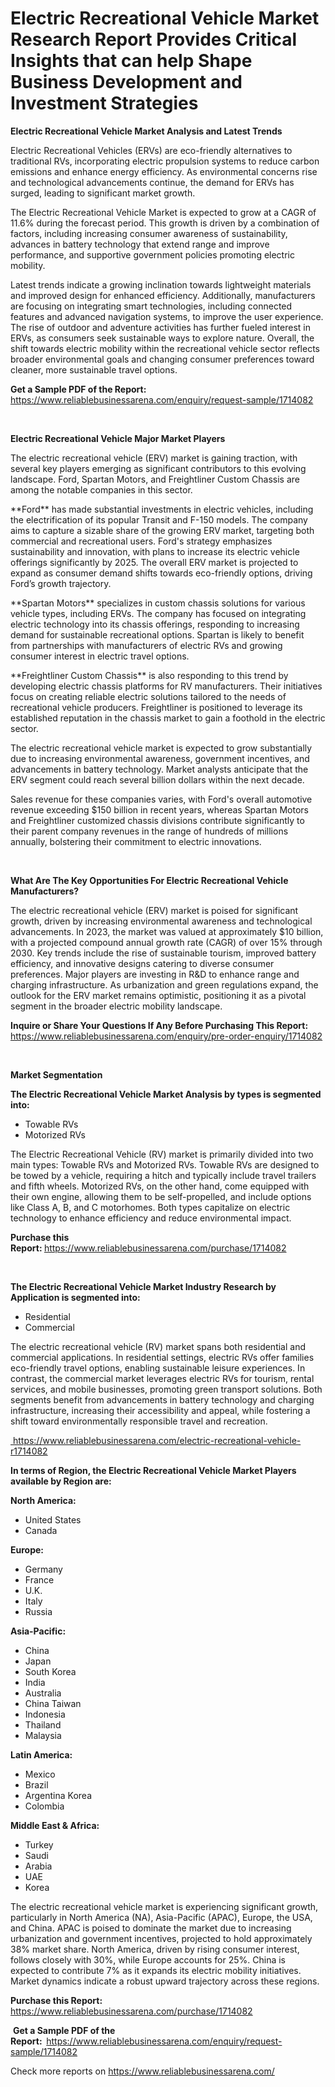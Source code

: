 <p><h1>Electric Recreational Vehicle Market Research Report Provides Critical Insights that can help Shape Business Development and Investment Strategies</h1></p><p><strong>Electric Recreational Vehicle Market Analysis and Latest Trends</strong></p>
<p><p>Electric Recreational Vehicles (ERVs) are eco-friendly alternatives to traditional RVs, incorporating electric propulsion systems to reduce carbon emissions and enhance energy efficiency. As environmental concerns rise and technological advancements continue, the demand for ERVs has surged, leading to significant market growth.</p><p>The Electric Recreational Vehicle Market is expected to grow at a CAGR of 11.6% during the forecast period. This growth is driven by a combination of factors, including increasing consumer awareness of sustainability, advances in battery technology that extend range and improve performance, and supportive government policies promoting electric mobility. </p><p>Latest trends indicate a growing inclination towards lightweight materials and improved design for enhanced efficiency. Additionally, manufacturers are focusing on integrating smart technologies, including connected features and advanced navigation systems, to improve the user experience. The rise of outdoor and adventure activities has further fueled interest in ERVs, as consumers seek sustainable ways to explore nature. Overall, the shift towards electric mobility within the recreational vehicle sector reflects broader environmental goals and changing consumer preferences toward cleaner, more sustainable travel options.</p></p>
<p><strong>Get a Sample PDF of the Report:&nbsp;</strong> <a href="https://www.reliablebusinessarena.com/enquiry/request-sample/1714082?utm_campaign=3062&utm_medium=2&utm_source=Github&utm_content=ia&utm_term=28032025&utm_id=electric-recreational-vehicle">https://www.reliablebusinessarena.com/enquiry/request-sample/1714082</a></p>
<p>&nbsp;</p>
<p><strong>Electric Recreational Vehicle Major Market Players</strong></p>
<p><p>The electric recreational vehicle (ERV) market is gaining traction, with several key players emerging as significant contributors to this evolving landscape. Ford, Spartan Motors, and Freightliner Custom Chassis are among the notable companies in this sector.</p><p>**Ford** has made substantial investments in electric vehicles, including the electrification of its popular Transit and F-150 models. The company aims to capture a sizable share of the growing ERV market, targeting both commercial and recreational users. Ford's strategy emphasizes sustainability and innovation, with plans to increase its electric vehicle offerings significantly by 2025. The overall ERV market is projected to expand as consumer demand shifts towards eco-friendly options, driving Ford’s growth trajectory.</p><p>**Spartan Motors** specializes in custom chassis solutions for various vehicle types, including ERVs. The company has focused on integrating electric technology into its chassis offerings, responding to increasing demand for sustainable recreational options. Spartan is likely to benefit from partnerships with manufacturers of electric RVs and growing consumer interest in electric travel options.</p><p>**Freightliner Custom Chassis** is also responding to this trend by developing electric chassis platforms for RV manufacturers. Their initiatives focus on creating reliable electric solutions tailored to the needs of recreational vehicle producers. Freightliner is positioned to leverage its established reputation in the chassis market to gain a foothold in the electric sector.</p><p>The electric recreational vehicle market is expected to grow substantially due to increasing environmental awareness, government incentives, and advancements in battery technology. Market analysts anticipate that the ERV segment could reach several billion dollars within the next decade. </p><p>Sales revenue for these companies varies, with Ford's overall automotive revenue exceeding $150 billion in recent years, whereas Spartan Motors and Freightliner customized chassis divisions contribute significantly to their parent company revenues in the range of hundreds of millions annually, bolstering their commitment to electric innovations.</p></p>
<p>&nbsp;</p>
<p><strong>What Are The Key Opportunities For Electric Recreational Vehicle Manufacturers?</strong></p>
<p><p>The electric recreational vehicle (ERV) market is poised for significant growth, driven by increasing environmental awareness and technological advancements. In 2023, the market was valued at approximately $10 billion, with a projected compound annual growth rate (CAGR) of over 15% through 2030. Key trends include the rise of sustainable tourism, improved battery efficiency, and innovative designs catering to diverse consumer preferences. Major players are investing in R&D to enhance range and charging infrastructure. As urbanization and green regulations expand, the outlook for the ERV market remains optimistic, positioning it as a pivotal segment in the broader electric mobility landscape.</p></p>
<p><strong>Inquire or Share Your Questions If Any Before Purchasing This Report:</strong> <a href="https://www.reliablebusinessarena.com/enquiry/pre-order-enquiry/1714082?utm_campaign=3062&utm_medium=2&utm_source=Github&utm_content=ia&utm_term=28032025&utm_id=electric-recreational-vehicle">https://www.reliablebusinessarena.com/enquiry/pre-order-enquiry/1714082</a></p>
<p>&nbsp;</p>
<p><strong>Market Segmentation</strong></p>
<p><strong>The Electric Recreational Vehicle Market Analysis by types is segmented into:</strong></p>
<p><ul><li>Towable RVs</li><li>Motorized RVs</li></ul></p>
<p><p>The Electric Recreational Vehicle (RV) market is primarily divided into two main types: Towable RVs and Motorized RVs. Towable RVs are designed to be towed by a vehicle, requiring a hitch and typically include travel trailers and fifth wheels. Motorized RVs, on the other hand, come equipped with their own engine, allowing them to be self-propelled, and include options like Class A, B, and C motorhomes. Both types capitalize on electric technology to enhance efficiency and reduce environmental impact.</p></p>
<p><strong>Purchase this Report:&nbsp;</strong><a href="https://www.reliablebusinessarena.com/purchase/1714082?utm_campaign=3062&utm_medium=2&utm_source=Github&utm_content=ia&utm_term=28032025&utm_id=electric-recreational-vehicle">https://www.reliablebusinessarena.com/purchase/1714082</a></p>
<p>&nbsp;</p>
<p><strong>The Electric Recreational Vehicle Market Industry Research by Application is segmented into:</strong></p>
<p><ul><li>Residential</li><li>Commercial</li></ul></p>
<p><p>The electric recreational vehicle (RV) market spans both residential and commercial applications. In residential settings, electric RVs offer families eco-friendly travel options, enabling sustainable leisure experiences. In contrast, the commercial market leverages electric RVs for tourism, rental services, and mobile businesses, promoting green transport solutions. Both segments benefit from advancements in battery technology and charging infrastructure, increasing their accessibility and appeal, while fostering a shift toward environmentally responsible travel and recreation.</p></p>
<p><a href="https://www.reliablebusinessarena.com/electric-recreational-vehicle-r1714082?utm_campaign=3062&utm_medium=2&utm_source=Github&utm_content=ia&utm_term=28032025&utm_id=electric-recreational-vehicle">&nbsp;https://www.reliablebusinessarena.com/electric-recreational-vehicle-r1714082</a></p>
<p><strong>In terms of Region, the Electric Recreational Vehicle Market Players available by Region are:</strong></p>
<p>
    <p> <strong> North America: </strong>
        <ul>
            <li>United States</li>
            <li>Canada</li>
        </ul>
        </p> 
    <p> <strong> Europe: </strong>
        <ul>
            <li>Germany</li>
            <li>France</li>
            <li>U.K.</li>
            <li>Italy</li>
            <li>Russia</li>
        </ul>
        </p> 
    <p> <strong> Asia-Pacific: </strong>
        <ul>
            <li>China</li>
            <li>Japan</li>
            <li>South Korea</li>
            <li>India</li>
            <li>Australia</li>
            <li>China Taiwan</li>
            <li>Indonesia</li>
            <li>Thailand</li>
            <li>Malaysia</li>
        </ul>
        </p> 
    <p> <strong> Latin America: </strong>
        <ul>
            <li>Mexico</li>
            <li>Brazil</li>
            <li>Argentina Korea</li>
            <li>Colombia</li>
        </ul>
        </p> 
    <p> <strong> Middle East & Africa: </strong>
        <ul>
            <li>Turkey</li>
            <li>Saudi</li>
            <li>Arabia</li>
            <li>UAE</li>
            <li>Korea</li>
        </ul>
    </p>
    </p>
<p><p>The electric recreational vehicle market is experiencing significant growth, particularly in North America (NA), Asia-Pacific (APAC), Europe, the USA, and China. APAC is poised to dominate the market due to increasing urbanization and government incentives, projected to hold approximately 38% market share. North America, driven by rising consumer interest, follows closely with 30%, while Europe accounts for 25%. China is expected to contribute 7% as it expands its electric mobility initiatives. Market dynamics indicate a robust upward trajectory across these regions.</p></p>
<p><strong>Purchase this Report: </strong><a href="https://www.reliablebusinessarena.com/purchase/1714082?utm_campaign=3062&utm_medium=2&utm_source=Github&utm_content=ia&utm_term=28032025&utm_id=electric-recreational-vehicle">https://www.reliablebusinessarena.com/purchase/1714082</a></p>
<p>&nbsp;<strong>Get a Sample PDF of the Report:&nbsp;&nbsp;</strong><a href="https://www.reliablebusinessarena.com/enquiry/request-sample/1714082?utm_campaign=3062&utm_medium=2&utm_source=Github&utm_content=ia&utm_term=28032025&utm_id=electric-recreational-vehicle">https://www.reliablebusinessarena.com/enquiry/request-sample/1714082</a></p>
<p><strong></strong></p>
<p>Check more reports on <a href="https://www.reliablebusinessarena.com/?utm_campaign=3062&utm_medium=2&utm_source=Github&utm_content=ia&utm_term=28032025&utm_id=electric-recreational-vehicle">https://www.reliablebusinessarena.com/</a></p>